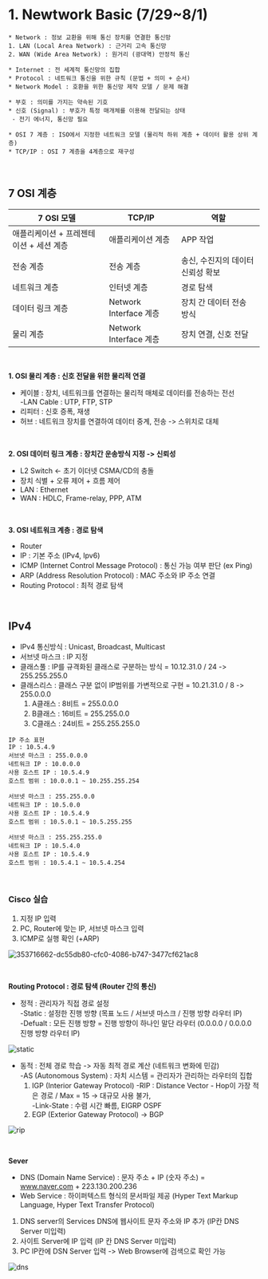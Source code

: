 # 1. Newtwork Basic (7/29~8/1)
``` 
* Network : 정보 교환을 위해 통신 장치를 연결한 통신망
1. LAN (Local Area Network) : 근거리 고속 통신망
2. WAN (Wide Area Network) : 원거리 (광대역) 안정적 통신

* Internet : 전 세계적 통신망의 집합
* Protocol : 네트워크 통신을 위한 규칙 (문법 + 의미 + 순서)
* Network Model : 호환을 위한 통신망 제작 모델 / 문제 해결

* 부호 : 의미를 가지는 약속된 기호
* 신호 (Signal) : 부호가 특정 매개체를 이용해 전달되는 상태
 - 전기 에너지, 통신망 필요

* OSI 7 계층 : ISO에서 지정한 네트워크 모델 (물리적 하위 계층 + 데이터 활용 상위 계층)
* TCP/IP : OSI 7 계층을 4계층으로 재구성           
```
    
<br>

7 OSI 계층
----------
|7 OSI 모델|TCP/IP|역할|
|-|-|-|
|애플리케이션 + 프레젠테이션 + 세션 계층|애플리케이션 계층|APP 작업|
|전송 계층 |전송 계층|송신, 수진지의 데이터 신뢰성 확보|
|네트워크 계층|인터넷 계층|경로 탐색|
|데이터 링크 계층|Network Interface 계층|장치 간 데이터 전송 방식|
|물리 계층|Network Interface 계층|장치 연결, 신호 전달|

<br>

**1. OSI 물리 계층 : 신호 전달을 위한 물리적 연결**
 * 케이블 : 장치, 네트워크를 연결하는 물리적 매체로 데이터를 전송하는 전선 <br>
   -LAN Cable : UTP, FTP, STP
 * 리피터 : 신호 증폭, 재생
 * 허브 : 네트워크 장치를 연결하여 데이터 중계, 전송 -> 스위치로 대체

<br>

**2. OSI 데이터 링크 계층 : 장치간 운송방식 지정 -> 신뢰성**
 * L2 Switch <- 초기 이더넷 CSMA/CD의 충돌
 * 장치 식별 + 오류 제어 + 흐름 제어
 * LAN : Ethernet
 * WAN : HDLC, Frame-relay, PPP, ATM

<br>

**3. OSI 네트워크 계층 : 경로 탐색**
 * Router
 * IP : 기본 주소 (IPv4, Ipv6)
 * ICMP (Internet Control Message Protocol) : 통신 가능 여부 판단 (ex Ping)
 * ARP (Address Resolution Protocol) : MAC 주소와 IP 주소 연결
 * Routing Protocol : 최적 경로 탐색

 <br>
 
IPv4
----
* IPv4 통신방식 : Unicast, Broadcast, Multicast <br>
* 서브넷 마스크 : IP 지정 <br>
* 클래스풀 : IP를 규격화된 클래스로 구분하는 방식 = 10.12.31.0 / 24 -> 255.255.255.0 <br>
* 클래스리스 : 클래스 구분 없이 IP범위를 가변적으로 구현 = 10.21.31.0 / 8 -> 255.0.0.0
  1. A클래스 : 8비트 = 255.0.0.0   
  2. B클래스 : 16비트 = 255.255.0.0   
  3. C클래스 : 24비트 = 255.255.255.0  
```
IP 주소 표현
IP : 10.5.4.9
서브넷 마스크 : 255.0.0.0
네트워크 IP : 10.0.0.0
사용 호스트 IP : 10.5.4.9
호스트 범위 : 10.0.0.1 ~ 10.255.255.254

서브넷 마스크 : 255.255.0.0
네트워크 IP : 10.5.0.0
사용 호스트 IP : 10.5.4.9
호스트 범위 : 10.5.0.1 ~ 10.5.255.255

서브넷 마스크 : 255.255.255.0
네트워크 IP : 10.5.4.0
사용 호스트 IP : 10.5.4.9
호스트 범위 : 10.5.4.1 ~ 10.5.4.254
```
 <br>
 
### Cisco 실습
1. 지정 IP 입력
2. PC, Router에 맞는 IP, 서브넷 마스크 입력
3. ICMP로 실행 확인 (+ARP)

![353716662-dc55db80-cfc0-4086-b747-3477cf621ac8](https://github.com/user-attachments/assets/af429c20-9678-4879-be9c-b34a82547fe9)

 <br>
 
**Routing Protocol : 경로 탐색 (Router 간의 통신)**
* 정적 : 관리자가 직접 경로 설정 <br>
  -Static : 설정한 진행 방향 (목표 노드 / 서브넷 마스크 / 진행 방향 라우터 IP) <br>
  -Defualt : 모든 진행 방향 = 진행 방향이 하나인 말단 라우터 (0.0.0.0 / 0.0.0.0 진행 방향 라우터 IP) <br>

 ![static](https://github.com/user-attachments/assets/68447ee1-a21e-4e0e-828d-a919dec4f3fc)
 
* 동적 : 전체 경로 학습 -> 자동 최적 경로 계산 (네트워크 변화에 민감) <br>
 -AS (Autonomous System) : 자치 시스템 = 관리자가 관리하는 라우터의 집합
   1. IGP (Interior Gateway Protocol)
      -RIP : Distance Vector - Hop이 가장 적은 경로 / Max = 15 -> 대규모 사용 불가,    
      -Link-State : 수렴 시간 빠름, EIGRP OSPF
   2. EGP (Exterior Gateway Protocol) -> BGP
      
![rip](https://github.com/user-attachments/assets/f9522f45-c0eb-4861-be16-697edbb53a98)

 <br>
 
**Sever**
* DNS (Domain Name Service) : 문자 주소 + IP (숫자 주소) = www.naver.com + 223.130.200.236
* Web Service : 하이퍼텍스트 형식의 문서파일 제공 (Hyper Text Markup Language, Hyper Text Transfer Protocol)
 1. DNS server의 Services DNS에 웹사이트 문자 주소와 IP 추가 (IP칸 DNS Server 미입력)
 2. 사이트 Server에 IP 입력 (IP 칸 DNS Server 미입력)
 3. PC IP칸에 DSN Server 입력 -> Web Browser에 검색으로 확인 가능

![dns](https://github.com/user-attachments/assets/6f60bda0-5e5e-4aaa-af48-eae48c20bb4e)
